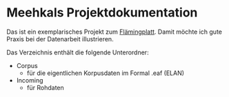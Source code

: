 # Meehkals Projektdokumentation

Das ist ein exemplarisches Projekt zum [Flämingplatt](https://de.wikipedia.org/wiki/Flämingplatt). Damit möchte ich gute Praxis bei der Datenarbeit illustrieren.

Das Verzeichnis enthält die folgende Unterordner:
- Corpus
  - für die eigentlichen Korpusdaten im Formal .eaf (ELAN)
- Incoming
  - für Rohdaten
